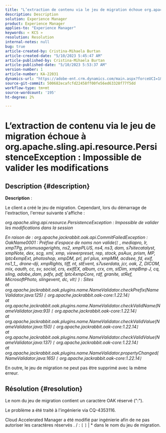 ```yaml
---
title: "L’extraction de contenu via le jeu de migration échoue org.apache.sling.api.resource.PersistenceException : Impossible de valider les modifications"
description: Description
solution: Experience Manager
product: Experience Manager
applies-to: "Experience Manager"
keywords: « KCS »
resolution: Resolution
internal-notes: null
bug: true
article-created-by: Cristina-Mihaela Burtan
article-created-date: "5/10/2023 5:45:47 AM"
article-published-by: Cristina-Mihaela Burtan
article-published-date: "5/10/2023 5:53:37 AM"
version-number: 1
article-number: KA-22031
dynamics-url: "https://adobe-ent.crm.dynamics.com/main.aspx?forceUCI=1&pagetype=entityrecord&etn=knowledgearticle&id=75069de8-f5ee-ed11-8849-6045bd006295"
source-git-commit: 500682ecafcfd22458ff00fe56ed63328f77f5dd
workflow-type: tm+mt
source-wordcount: '195'
ht-degree: 2%

---
```


# L’extraction de contenu via le jeu de migration échoue à org.apache.sling.api.resource.PersistenceException : Impossible de valider les modifications

## Description {#description}


<b>Description</b> : 

Le client a créé le jeu de migration. Cependant, lors du démarrage de l&#39;extraction, l&#39;erreur suivante s&#39;affiche :

*org.apache.sling.api.resource.PersistenceException : Impossible de valider les modifications dans la session*

*En raison de : org.apache.jackrabbit.oak.api.CommitFailedException : OakName0001 : Préfixe d’espace de noms non valide(`[` , mediapro, lr, xmpTPg, prismusagerights, ns2, xmpPLUS, ns4, ns3, dam, s7sitecatalyst, xmpNote, dex, scg, xml, xmp, viewerpreset, rep, stock, psAux, prism, MP, Iptc4xmpExt, photoshop, xmpDM, prl, prl plus, xmpMM, acdsee, fd, exif, ns1_1_, drone-dji, xmpRights, tiff, nt, stEvent, s7userdata, jcr, oak, Z, DICOM, mix, oauth, cc, sv, social, crs, exifEX, album, crx, cm, stDim, xmpBmp J, cq, sling, adobe_dam, pdfx, pdf, Iptc4xmpCore, rdf, granite, stRef, MicrosoftPhoto, slingevent, dc, vlt`]` ) : Sites
<br>at org.apache.jackrabbit.oak.plugins.name.NameValidator.checkPrefix(NameValidator.java:125) `[` org.apache.jackrabbit.oak-core:1.22.14`]`
<br>at org.apache.jackrabbit.oak.plugins.name.NameValidator.checkValidName(NameValidator.java:93) `[` org.apache.jackrabbit.oak-core:1.22.14`]`
<br>at org.apache.jackrabbit.oak.plugins.name.NameValidator.checkValidValue(NameValidator.java:150) `[` org.apache.jackrabbit.oak-core:1.22.14`]`
<br>at org.apache.jackrabbit.oak.plugins.name.NameValidator.checkValidValue(NameValidator.java:137) `[` org.apache.jackrabbit.oak-core:1.22.14`]`
<br>at org.apache.jackrabbit.oak.plugins.name.NameValidator.propertyChanged(NameValidator.java:165) `[` org.apache.jackrabbit.oak-core:1.22.14`]`*

En outre, le jeu de migration ne peut pas être supprimé avec la même erreur.


## Résolution {#resolution}


Le nom du jeu de migration contient un caractère OAK réservé (&quot;:&quot;).

Le problème a été traité à l&#39;ingénierie via CQ-4353116.

Cloud Accelerated Manager a été modifié par ingénierie afin de ne pas autoriser les caractères réservés . / : `[`  `]`  | \* dans le nom du jeu de migration.
